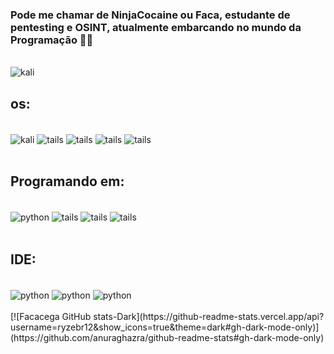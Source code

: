 ### Pode me chamar de NinjaCocaine ou Faca, estudante de pentesting e OSINT, atualmente embarcando no mundo da Programação 🐱‍👤

<div style="display: inline_block"><br/>
<img align="center" alt="kali" src="https://img.shields.io/badge/Red%20Hat-EE0000?style=for-the-badge&logo=redhat&logoColor=white" />
</div>

## os:

<div style="display: inline_block"><br/>
<img align="center" alt="kali" src="https://img.shields.io/badge/Kali_Linux-557C94?style=for-the-badge&logo=kali-linux&logoColor=white" />
<img align="center" alt="tails" src="https://img.shields.io/badge/Tails%20-56347C?&style=for-the-badge&logo=tails&logoColor=white" />
<img align="center" alt="tails" src="https://img.shields.io/badge/Fedora-294172?style=for-the-badge&logo=fedora&logoColor=white" />
<img align="center" alt="tails" src="https://img.shields.io/badge/Ubuntu-E95420?style=for-the-badge&logo=ubuntu&logoColor=white" />
<img align="center" alt="tails" src="https://img.shields.io/badge/Windows-0078D6?style=for-the-badge&logo=windows&logoColor=white" />

</div>

<br/>

## Programando em:

<div style="display: inline_block"><br/>
<img align="center" alt="python" src="https://img.shields.io/badge/Python-3776AB?style=for-the-badge&logo=python&logoColor=white" />
<img align="center" alt="tails" src="https://img.shields.io/badge/HTML5-E34F26?style=for-the-badge&logo=html5&logoColor=white" />
<img align="center" alt="tails" src="https://img.shields.io/badge/Rust-000000?style=for-the-badge&logo=rust&logoColor=white" />
<img align="center" alt="tails" src="https://img.shields.io/badge/CSS-239120?&style=for-the-badge&logo=css3&logoColor=white" />


</div>

<br/>

## IDE:

<div style="display: inline_block"><br/>
<img align="center" alt="python" src="https://img.shields.io/badge/PyCharm-000000.svg?&style=for-the-badge&logo=PyCharm&logoColor=white" />
<img align="center" alt="python" src="https://img.shields.io/badge/Visual_Studio-5C2D91?style=for-the-badge&logo=visual%20studio&logoColor=white" />
<img align="center" alt="python" src="https://img.shields.io/badge/Visual_Studio_Code-0078D4?style=for-the-badge&logo=visual%20studio%20code&logoColor=white" />

</div>
<br/>
[![Facacega GitHub stats-Dark](https://github-readme-stats.vercel.app/api?username=ryzebr12&show_icons=true&theme=dark#gh-dark-mode-only)](https://github.com/anuraghazra/github-readme-stats#gh-dark-mode-only)
